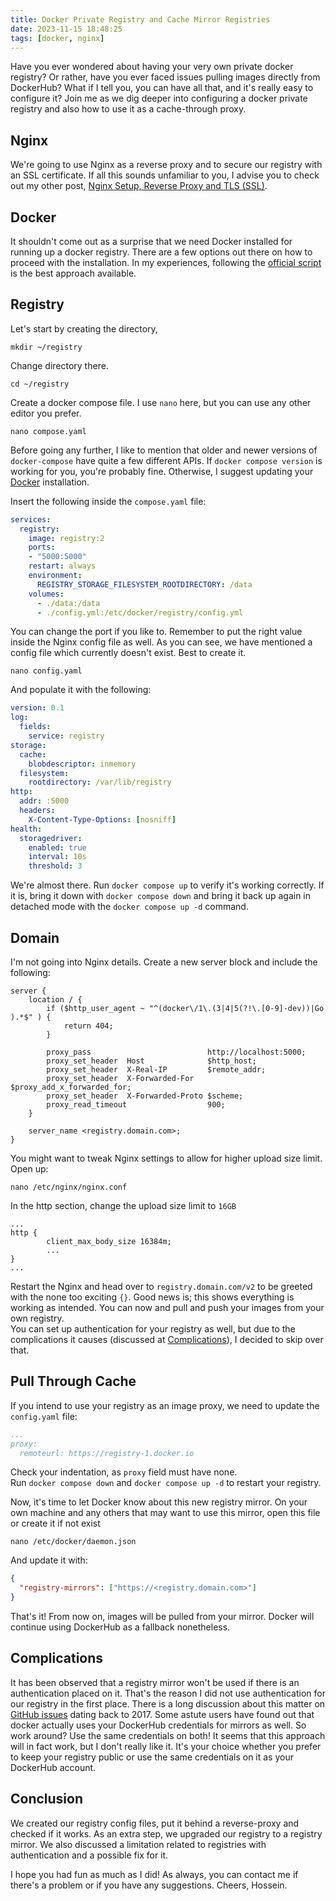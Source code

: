 ```yaml
---
title: Docker Private Registry and Cache Mirror Registries
date: 2023-11-15 18:48:25
tags: [docker, nginx]
---
```


Have you ever wondered about having your very own private docker registry? Or rather, have you ever faced issues pulling images directly from DockerHub?
What if I tell you, you can have all that, and it's really easy to configure it? Join me as we dig deeper into configuring a docker private registry and also how to use it as a cache-through proxy.

## Nginx

We're going to use Nginx as a reverse proxy and to secure our registry with an SSL certificate. If all this sounds unfamiliar to you, I advise you to check out my other post, [Nginx Setup, Reverse Proxy and TLS (SSL)](https://blog.godlynice.ir/2023/11/08/2023-11-08-Nginx-Setup/). 

## Docker

It shouldn't come out as a surprise that we need Docker installed for running up a docker registry. There are a few options out there on how to proceed with the installation. In my experiences, following the [official script](https://get.docker.com/) is the best approach available.

## Registry

Let's start by creating the directory,

```shell
mkdir ~/registry
```

Change directory there.

```shell
cd ~/registry
```

Create a docker compose file. I use `nano` here, but you can use any other editor you prefer.

```shell
nano compose.yaml
```

Before going any further, I like to mention that older and newer versions of `docker-compose` have quite a few different APIs. If `docker compose version` is working for you, you're probably fine. Otherwise, I suggest updating your [Docker](#docker) installation.

Insert the following inside the `compose.yaml` file:

```yaml
services:
  registry:
    image: registry:2
    ports:
    - "5000:5000"
    restart: always
    environment:
      REGISTRY_STORAGE_FILESYSTEM_ROOTDIRECTORY: /data
    volumes:
      - ./data:/data
      - ./config.yml:/etc/docker/registry/config.yml
```
You can change the port if you like to. Remember to put the right value inside the Nginx config file as well.
As you can see, we have mentioned a config file which currently doesn't exist. Best to create it.

```shell
nano config.yaml
```

And populate it with the following:

```yaml
version: 0.1
log:
  fields:
    service: registry
storage:
  cache:
    blobdescriptor: inmemory
  filesystem:
    rootdirectory: /var/lib/registry
http:
  addr: :5000
  headers:
    X-Content-Type-Options: [nosniff]
health:
  storagedriver:
    enabled: true
    interval: 10s
    threshold: 3
```

We're almost there. Run `docker compose up` to verify it's working correctly. If it is, bring it down with `docker compose down` and bring it back up again in detached mode with the `docker compose up -d` command.

## Domain

I'm not going into Nginx details. Create a new server block and include the following:

```nginx
server {
    location / {
        if ($http_user_agent ~ "^(docker\/1\.(3|4|5(?!\.[0-9]-dev))|Go ).*$" ) {
            return 404;
        }

        proxy_pass                          http://localhost:5000;
        proxy_set_header  Host              $http_host;
        proxy_set_header  X-Real-IP         $remote_addr;
        proxy_set_header  X-Forwarded-For   $proxy_add_x_forwarded_for;
        proxy_set_header  X-Forwarded-Proto $scheme;
        proxy_read_timeout                  900;
    }

    server_name <registry.domain.com>;
}
```

You might want to tweak Nginx settings to allow for higher upload size limit. Open up:

```shell
nano /etc/nginx/nginx.conf
```

In the http section, change the upload size limit to `16GB`

```nginx
...
http {
        client_max_body_size 16384m;
        ...
}
...
```

Restart the Nginx and head over to `registry.domain.com/v2` to be greeted with the none too exciting `{}`. Good news is; this shows everything is working as intended. You can now and pull and push your images from your own registry.  
You can set up authentication for your registry as well, but due to the complications it causes (discussed at [Complications](#complications)), I decided to skip over that.

## Pull Through Cache

If you intend to use your registry as an image proxy, we need to update the `config.yaml` file:

```yaml
...
proxy:
  remoteurl: https://registry-1.docker.io
```

Check your indentation, as `proxy` field must have none.  
Run `docker compose down` and `docker compose up -d` to restart your registry.

Now, it's time to let Docker know about this new registry mirror. On your own machine and any others that may want to use this mirror, open this file or create it if not exist

```shell
nano /etc/docker/daemon.json
```

And update it with:

```json
{
  "registry-mirrors": ["https://<registry.domain.com>"]
}
```

That's it! From now on, images will be pulled from your mirror. Docker will continue using DockerHub as a fallback nonetheless.

## Complications

It has been observed that a registry mirror won't be used if there is an authentication placed on it. That's the reason I did not use authentication for our registry in the first place.
There is a long discussion about this matter on [GitHub issues](https://github.com/moby/moby/issues/30880) dating back to 2017. Some astute users have found out that docker actually uses your DockerHub credentials for mirrors as well. So work around? Use the same credentials on both! It seems that this approach will in fact work, but I don't really like it. It's your choice whether you prefer to keep your registry public or use the same credentials on it as your DockerHub account.

## Conclusion

We created our registry config files, put it behind a reverse-proxy and checked if it works. As an extra step, we upgraded our registry to a registry mirror. We also discussed a limitation related to registries with authentication and a possible fix for it.

I hope you had fun as much as I did! As always, you can contact me if there's a problem or if you have any suggestions.
Cheers, Hossein.
